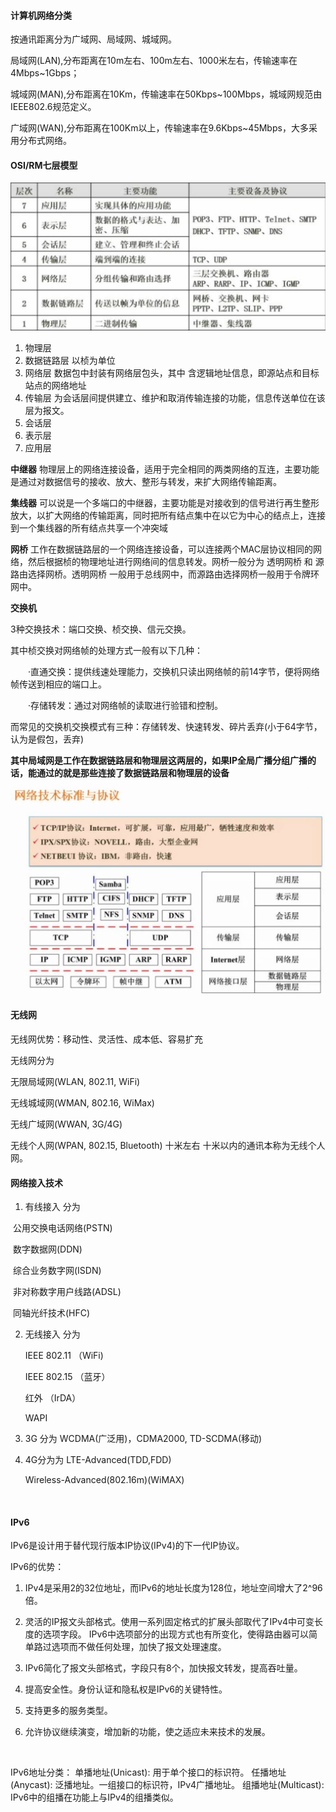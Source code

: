 #### 计算机网络分类

按通讯距离分为广域网、局域网、城域网。

局域网(LAN),分布距离在10m左右、100m左右、1000米左右，传输速率在4Mbps~1Gbps；



城域网(MAN),分布距离在10Km，传输速率在50Kbps~100Mbps，城域网规范由IEEE802.6规范定义。



广域网(WAN),分布距离在100Km以上，传输速率在9.6Kbps~45Mbps，大多采用分布式网络。



#### OSI/RM七层模型

![八章 OSI/RM七层模型](https://github.com/martin6699s/software-examination-doc/blob/master/image/%E7%AC%AC%E5%85%AB%E7%AB%A0%20OSI:ISO%E4%B8%83%E5%B1%82%E6%A8%A1%E5%9E%8B.png)

1. 物理层
2. 数据链路层 以桢为单位
3. 网络层 数据包中封装有网络层包头，其中 含逻辑地址信息，即源站点和目标站点的网络地址
4. 传输层 为会话层间提供建立、维护和取消传输连接的功能，信息传送单位在该层为报文。
5. 会话层
6. 表示层
7. 应用层



**中继器** 物理层上的网络连接设备，适用于完全相同的两类网络的互连，主要功能是通过对数据信号的接收、放大、整形与转发，来扩大网络传输距离。

**集线器** 可以说是一个多端口的中继器，主要功能是对接收到的信号进行再生整形放大，以扩大网络的传输距离，同时把所有结点集中在以它为中心的结点上，连接到一个集线器的所有结点共享一个冲突域

**网桥** 工作在数据链路层的一个网络连接设备，可以连接两个MAC层协议相同的网络，然后根据桢的物理地址进行网络间的信息转发。网桥一般分为 透明网桥 和 源路由选择网桥。透明网桥 一般用于总线网中，而源路由选择网桥一般用于令牌环网中。

**交换机**

3种交换技术：端口交换、桢交换、信元交换。

其中桢交换对网络帧的处理方式一般有以下几种：

　　·直通交换：提供线速处理能力，交换机只读出网络帧的前14字节，便将网络帧传送到相应的端口上。

　　·存储转发：通过对网络帧的读取进行验错和控制。

而常见的交换机交换模式有三种：存储转发、快速转发、碎片丢弃(小于64字节，认为是假包，丢弃)



**其中局域网是工作在数据链路层和物理层这两层的，如果IP全局广播分组广播的话，能通过的就是那些连接了数据链路层和物理层的设备**



![八章 网络技术标准与协议](https://github.com/martin6699s/software-examination-doc/blob/master/image/%E7%AC%AC%E5%85%AB%E7%AB%A0%20%E7%BD%91%E7%BB%9C%E6%8A%80%E6%9C%AF%E6%A0%87%E5%87%86%E4%B8%8E%E5%8D%8F%E8%AE%AE.png)





#### 无线网

无线网优势：移动性、灵活性、成本低、容易扩充

无线网分为

无限局域网(WLAN, 802.11, WiFi)

无线城域网(WMAN, 802.16, WiMax)

无线广域网(WWAN, 3G/4G)

无线个人网(WPAN,  802.15, Bluetooth)  十米左右 十米以内的通讯本称为无线个人网。

#### 网络接入技术

1. 有线接入 分为 

​     公用交换电话网络(PSTN)

​      数字数据网(DDN)

​      综合业务数字网(ISDN)

​       非对称数字用户线路(ADSL)

​       同轴光纤技术(HFC)

2. 无线接入 分为

   IEEE 802.11 （WiFi)

   IEEE 802.15 （蓝牙）

   红外 （IrDA）

   WAPI

3. 3G 分为 WCDMA(广泛用)，CDMA2000, TD-SCDMA(移动)

4. 4G分为为 LTE-Advanced(TDD,FDD)

   Wireless-Advanced(802.16m)(WiMAX)

   ​





#### IPv6

IPv6是设计用于替代现行版本IP协议(IPv4)的下一代IP协议。

IPv6的优势：
1. IPv4是采用2的32位地址，而IPv6的地址长度为128位，地址空间增大了2^96倍。

2. 灵活的IP报文头部格式。使用一系列固定格式的扩展头部取代了IPv4中可变长度的选项字段。
  IPv6中选项部分的出现方式也有所变化，使得路由器可以简单路过选项而不做任何处理，加快了报文处理速度。

3. IPv6简化了报文头部格式，字段只有8个，加快报文转发，提高吞吐量。

4. 提高安全性。身份认证和隐私权是IPv6的关键特性。

5. 支持更多的服务类型。

6. 允许协议继续演变，增加新的功能，使之适应未来技术的发展。

   ​

IPv6地址分类：
单播地址(Unicast): 用于单个接口的标识符。
任播地址(Anycast): 泛播地址。一组接口的标识符，IPv4广播地址。
组播地址(Multicast): IPv6中的组播在功能上与IPv4的组播类似。
